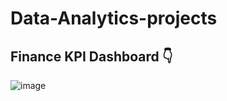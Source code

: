 # Data-Analytics-projects


## Finance KPI Dashboard 👇

![image](https://github.com/user-attachments/assets/561be00b-89a4-46af-9dde-18a974d107f7)
